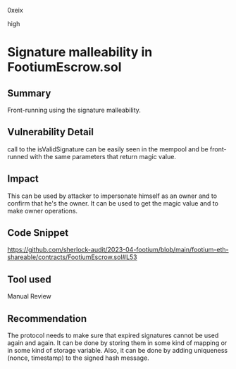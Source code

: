 0xeix

high

# Signature malleability in FootiumEscrow.sol

## Summary

Front-running using the signature malleability.

## Vulnerability Detail

call to the isValidSignature can be easily seen in the mempool and be front-runned with the same parameters that return magic value.

## Impact

This can be used by attacker to impersonate himself as an owner and to confirm that he's the owner. It can be used to get the magic value and to make owner operations.

## Code Snippet

https://github.com/sherlock-audit/2023-04-footium/blob/main/footium-eth-shareable/contracts/FootiumEscrow.sol#L53

## Tool used

Manual Review

## Recommendation

The protocol needs to make sure that expired signatures cannot be used again and again. It can be done by storing them in some kind of mapping or in some kind of storage variable. Also, it can be done by adding uniqueness (nonce, timestamp) to the signed hash message.
